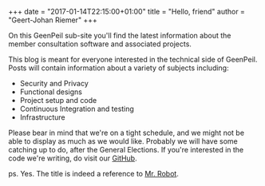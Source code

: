+++
date = "2017-01-14T22:15:00+01:00"
title = "Hello, friend"
author = "Geert-Johan Riemer"
+++

On this GeenPeil sub-site you'll find the latest information about the member consultation software and associated projects.

This blog is meant for everyone interested in the technical side of GeenPeil. Posts will contain information about a variety of subjects including:

- Security and Privacy
- Functional designs
- Project setup and code
- Continuous Integration and testing
- Infrastructure

Please bear in mind that we're on a tight schedule, and we might not be able to display as much as we would like. Probably we will have some catching up to do, after the General Elections. If you're interested in the code we're writing, do visit our [GitHub](https://github.com/GeenPeil).

ps. Yes. The title is indeed a reference to [Mr. Robot](https://en.wikipedia.org/wiki/Eps1.0_hellofriend.mov).

 <!--more-->
